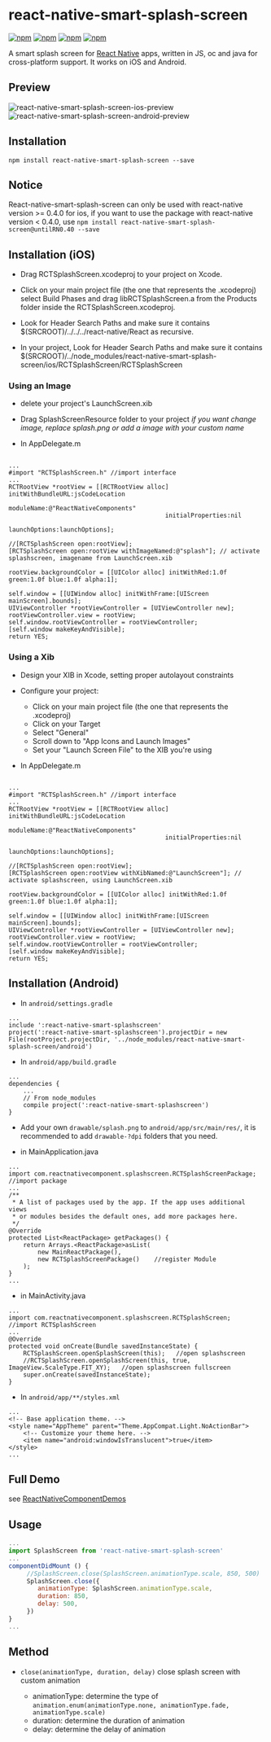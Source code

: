 # react-native-smart-splash-screen

[![npm](https://img.shields.io/npm/v/react-native-smart-splash-screen.svg)](https://www.npmjs.com/package/react-native-smart-splash-screen)
[![npm](https://img.shields.io/npm/dm/react-native-smart-splash-screen.svg)](https://www.npmjs.com/package/react-native-smart-splash-screen)
[![npm](https://img.shields.io/npm/dt/react-native-smart-splash-screen.svg)](https://www.npmjs.com/package/react-native-smart-splash-screen)
[![npm](https://img.shields.io/npm/l/react-native-smart-splash-screen.svg)](https://github.com/react-native-component/react-native-smart-splash-screen/blob/master/LICENSE)

A smart splash screen for [React Native](https://github.com/facebook/react-native) apps, written in JS, oc and java for 
cross-platform support. It works on iOS and Android.

## Preview

![react-native-smart-splash-screen-ios-preview][1]
![react-native-smart-splash-screen-android-preview][2]

## Installation

```
npm install react-native-smart-splash-screen --save
```

## Notice

React-native-smart-splash-screen can only be used with react-native version >= 0.4.0 for ios, if you want to use the package with react-native version < 0.4.0, use `npm install react-native-smart-splash-screen@untilRN0.40 --save`

## Installation (iOS)

* Drag RCTSplashScreen.xcodeproj to your project on Xcode.

* Click on your main project file (the one that represents the .xcodeproj) select Build Phases and drag libRCTSplashScreen.a from the Products folder inside the RCTSplashScreen.xcodeproj.

* Look for Header Search Paths and make sure it contains $(SRCROOT)/../../../react-native/React as recursive.

* In your project, Look for Header Search Paths and make sure it contains $(SRCROOT)/../node_modules/react-native-smart-splash-screen/ios/RCTSplashScreen/RCTSplashScreen


### Using an Image

* delete your project's LaunchScreen.xib

* Drag SplashScreenResource folder to your project *if you want change image, replace splash.png or add a image with your custom name*

* In AppDelegate.m

```

...
#import "RCTSplashScreen.h" //import interface
...
RCTRootView *rootView = [[RCTRootView alloc] initWithBundleURL:jsCodeLocation
                                                  moduleName:@"ReactNativeComponents"
                                           initialProperties:nil
                                               launchOptions:launchOptions];

//[RCTSplashScreen open:rootView];
[RCTSplashScreen open:rootView withImageNamed:@"splash"]; // activate splashscreen, imagename from LaunchScreen.xib

rootView.backgroundColor = [[UIColor alloc] initWithRed:1.0f green:1.0f blue:1.0f alpha:1];

self.window = [[UIWindow alloc] initWithFrame:[UIScreen mainScreen].bounds];
UIViewController *rootViewController = [UIViewController new];
rootViewController.view = rootView;
self.window.rootViewController = rootViewController;
[self.window makeKeyAndVisible];
return YES;

```

### Using a Xib

* Design your XIB in Xcode, setting proper autolayout constraints

* Configure your project:
  * Click on your main project file (the one that represents the .xcodeproj)
  * Click on your Target
  * Select "General"
  * Scroll down to "App Icons and Launch Images" 
  * Set your "Launch Screen File" to the XIB you're using

* In AppDelegate.m

```

...
#import "RCTSplashScreen.h" //import interface
...
RCTRootView *rootView = [[RCTRootView alloc] initWithBundleURL:jsCodeLocation
                                                  moduleName:@"ReactNativeComponents"
                                           initialProperties:nil
                                               launchOptions:launchOptions];

//[RCTSplashScreen open:rootView];
[RCTSplashScreen open:rootView withXibNamed:@"LaunchScreen"]; // activate splashscreen, using LaunchScreen.xib

rootView.backgroundColor = [[UIColor alloc] initWithRed:1.0f green:1.0f blue:1.0f alpha:1];

self.window = [[UIWindow alloc] initWithFrame:[UIScreen mainScreen].bounds];
UIViewController *rootViewController = [UIViewController new];
rootViewController.view = rootView;
self.window.rootViewController = rootViewController;
[self.window makeKeyAndVisible];
return YES;

```


## Installation (Android)

* In `android/settings.gradle`

```
...
include ':react-native-smart-splashscreen'
project(':react-native-smart-splashscreen').projectDir = new File(rootProject.projectDir, '../node_modules/react-native-smart-splash-screen/android')
```

* In `android/app/build.gradle`

```
...
dependencies {
    ...
    // From node_modules
    compile project(':react-native-smart-splashscreen')
}
```

* Add your own `drawable/splash.png` to `android/app/src/main/res/`, it is recommended to add `drawable-?dpi` folders that you need.

* in MainApplication.java

```
...
import com.reactnativecomponent.splashscreen.RCTSplashScreenPackage;    //import package
...
/**
 * A list of packages used by the app. If the app uses additional views
 * or modules besides the default ones, add more packages here.
 */
@Override
protected List<ReactPackage> getPackages() {
    return Arrays.<ReactPackage>asList(
        new MainReactPackage(),
        new RCTSplashScreenPackage()    //register Module
    );
}
...

```

* in MainActivity.java
```
...
import com.reactnativecomponent.splashscreen.RCTSplashScreen;    //import RCTSplashScreen
...
@Override
protected void onCreate(Bundle savedInstanceState) {
    RCTSplashScreen.openSplashScreen(this);   //open splashscreen
    //RCTSplashScreen.openSplashScreen(this, true, ImageView.ScaleType.FIT_XY);   //open splashscreen fullscreen
    super.onCreate(savedInstanceState);
}
```

* In `android/app/**/styles.xml`

```
...
<!-- Base application theme. -->
<style name="AppTheme" parent="Theme.AppCompat.Light.NoActionBar">
    <!-- Customize your theme here. -->
    <item name="android:windowIsTranslucent">true</item>
</style>
...
```

## Full Demo

see [ReactNativeComponentDemos][0]


## Usage

```js
...
import SplashScreen from 'react-native-smart-splash-screen'
...
componentDidMount () {
     //SplashScreen.close(SplashScreen.animationType.scale, 850, 500)
     SplashScreen.close({
        animationType: SplashScreen.animationType.scale,
        duration: 850,
        delay: 500,
     })
}
...

```

## Method

* `close(animationType, duration, delay)`
  close splash screen with custom animation

  * animationType: determine the type of  `animation.enum(animationType.none, animationType.fade, animationType.scale)`
  * duration: determine the duration of animation
  * delay: determine the delay of animation


[0]: https://github.com/cyqresig/ReactNativeComponentDemos
[1]: http://cyqresig.github.io/img/react-native-smart-splash-screen-preview-ios-v2.3.0.gif
[2]: http://cyqresig.github.io/img/react-native-smart-splash-screen-preview-android-v2.3.0.gif
